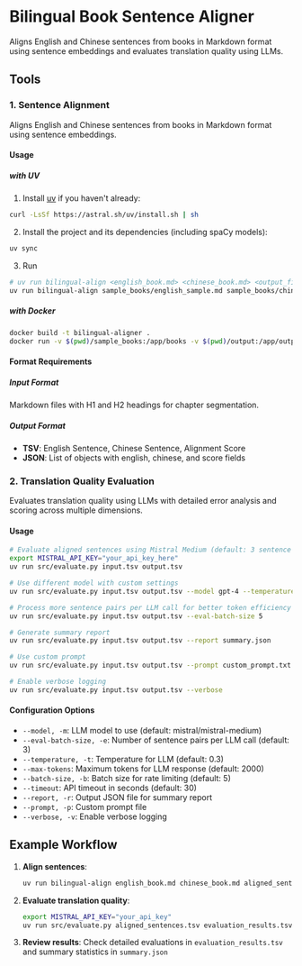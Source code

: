# Bilingual Book Sentence Aligner

Aligns English and Chinese sentences from books in Markdown format using sentence embeddings and evaluates translation quality using LLMs.


## Tools

### 1. Sentence Alignment

Aligns English and Chinese sentences from books in Markdown format using sentence embeddings.

#### Usage

##### with UV

1. Install [uv](https://docs.astral.sh/uv/) if you haven't already:

```bash
curl -LsSf https://astral.sh/uv/install.sh | sh
```

2. Install the project and its dependencies (including spaCy models):

```bash
uv sync
```

3. Run

```bash
# uv run bilingual-align <english_book.md> <chinese_book.md> <output_file> [--format tsv|json]
uv run bilingual-align sample_books/english_sample.md sample_books/chinese_sample.md output/aligned_output.tsv
```

##### with Docker

```bash
docker build -t bilingual-aligner .
docker run -v $(pwd)/sample_books:/app/books -v $(pwd)/output:/app/output bilingual-aligner books/english_sample.md books/chinese_sample.md output/aligned_output.tsv
```

#### Format Requirements

##### Input Format

Markdown files with H1 and H2 headings for chapter segmentation.

##### Output Format

- **TSV**: English Sentence, Chinese Sentence, Alignment Score
- **JSON**: List of objects with english, chinese, and score fields

### 2. Translation Quality Evaluation

Evaluates translation quality using LLMs with detailed error analysis and scoring across multiple dimensions.


#### Usage

```bash
# Evaluate aligned sentences using Mistral Medium (default: 3 sentence pairs per call)
export MISTRAL_API_KEY="your_api_key_here"
uv run src/evaluate.py input.tsv output.tsv

# Use different model with custom settings
uv run src/evaluate.py input.tsv output.tsv --model gpt-4 --temperature 0.2

# Process more sentence pairs per LLM call for better token efficiency
uv run src/evaluate.py input.tsv output.tsv --eval-batch-size 5

# Generate summary report
uv run src/evaluate.py input.tsv output.tsv --report summary.json

# Use custom prompt
uv run src/evaluate.py input.tsv output.tsv --prompt custom_prompt.txt

# Enable verbose logging
uv run src/evaluate.py input.tsv output.tsv --verbose
```

#### Configuration Options

- `--model, -m`: LLM model to use (default: mistral/mistral-medium)
- `--eval-batch-size, -e`: Number of sentence pairs per LLM call (default: 3)
- `--temperature, -t`: Temperature for LLM (default: 0.3)
- `--max-tokens`: Maximum tokens for LLM response (default: 2000)
- `--batch-size, -b`: Batch size for rate limiting (default: 5)
- `--timeout`: API timeout in seconds (default: 30)
- `--report, -r`: Output JSON file for summary report
- `--prompt, -p`: Custom prompt file
- `--verbose, -v`: Enable verbose logging

## Example Workflow

1. **Align sentences**: 
   ```bash
   uv run bilingual-align english_book.md chinese_book.md aligned_sentences.tsv
   ```

2. **Evaluate translation quality**:
   ```bash
   export MISTRAL_API_KEY="your_api_key"
   uv run src/evaluate.py aligned_sentences.tsv evaluation_results.tsv --report summary.json
   ```

3. **Review results**: Check detailed evaluations in `evaluation_results.tsv` and summary statistics in `summary.json`
